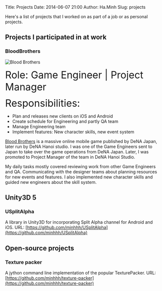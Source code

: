 Title: Projects
Date: 2014-06-07 21:00
Author: Ha.Minh
Slug: projects

Here's a list of projects that I worked on as part of a job or as personal projects.

## Projects I participated in at work

### BloodBrothers
![Blood Brothers]({filename}/images/blood-brothers.jpg)

<span style="font-size:2rem;font-style:bold">Role: Game Engineer | Project Manager</span>

<span style="font-size:2rem;font-style:bold">Responsibilities:</span>

* Plan and releases new clients on iOS and Android
* Create schedule for Engineering and partly QA team
* Manage Engineering team
* Implement features: New character skills, new event system

[Blood Brothers](https://bloodbrothersgame.fandom.com/wiki/Blood_Brothers_Wiki) is a massive online mobile game published by DeNA Japan, later run by DeNA Hanoi studio. I was one of the Game Engineers sent to Japan to take over the game operations from DeNA Japan. Later, I was promoted to Project Manager of the team in DeNA Hanoi Studio.

My daily tasks mostly covered reviewing work from other Game Engineers and QA. Communicating with the designer teams about planning resources for new events and features. I also implemented new character skills and guided new engineers about the skill system.

## Unity3D 5

### USplitAlpha
A library in Unity3D for incorporating Split Alpha channel for Android and iOS. URL: [https://github.com/minhhh/USplitAlpha](https://github.com/minhhh/USplitAlpha)


## Open-source projects

### Texture packer
A jython command line implementation of the popular TexturePacker. URL: [https://github.com/minhhh/texture-packer](https://github.com/minhhh/texture-packer)


